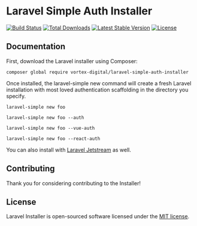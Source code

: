 # Laravel Simple Auth Installer

<a href="https://github.com/vortex-digital/laravel-simple-auth-installeractions"><img src="https://github.com/vortex-digital/laravel-simple-auth-installerworkflows/tests/badge.svg" alt="Build Status"></a>
<a href="https://packagist.org/packages/vortex-digital/laravel-simple-auth-installer"><img src="https://poser.pugx.org/laravel/installer/d/total.svg" alt="Total Downloads"></a>
<a href="https://packagist.org/packages/vortex-digital/laravel-simple-auth-installer"><img src="https://poser.pugx.org/laravel/installer/v/stable.svg" alt="Latest Stable Version"></a>
<a href="https://packagist.org/packages/vortex-digital/laravel-simple-auth-installer"><img src="https://poser.pugx.org/laravel/installer/license.svg" alt="License"></a>

## Documentation

First, download the Laravel installer using Composer:

```
composer global require vortex-digital/laravel-simple-auth-installer
```

Once installed, the laravel-simple new command will create a fresh Laravel installation with most loved authentication scaffolding in the directory you specify. 

```
laravel-simple new foo

laravel-simple new foo --auth

laravel-simple new foo --vue-auth

laravel-simple new foo --react-auth
```

You can also install with [Laravel Jetstream](https://github.com/laravel/jetstream) as well.

## Contributing

Thank you for considering contributing to the Installer!

## License

Laravel Installer is open-sourced software licensed under the [MIT license](LICENSE.md).
